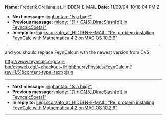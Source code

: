 **Name:** Frederik.Orellana_at_HIDDEN-E-MAIL
**Date:** 11/09/04-10:18:04 PM Z

  - **Next message:** [jinghantao: "Is a bug?"](0238.html)
  - **Previous message:** [mlody: "(1 +
    GA[5].DiracSlash[p]) in Feyncalc5beta1"](0236.html)
  - **In reply to:** [luigi.scorzato_at_HIDDEN-E-MAIL: "Re: problem installing
    FeynCalc with Mathematica 4.2 on MAC OS 10.2.6"](0004.html)

-----

and you should replace FeynCalc.m with the newest version from CVS:  

<http://www.feyncalc.org/cgi-bin/cvsweb.cgi/~checkout~/HighEnergyPhysics/FeynCalc.m?rev=1.51&content-type=text/plain>  

-----

  - **Next message:** [jinghantao: "Is a bug?"](0238.html)
  - **Previous message:** [mlody: "(1 +
    GA[5].DiracSlash[p]) in Feyncalc5beta1"](0236.html)
  - **In reply to:** [luigi.scorzato_at_HIDDEN-E-MAIL: "Re: problem installing
    FeynCalc with Mathematica 4.2 on MAC OS 10.2.6"](0004.html)

-----

